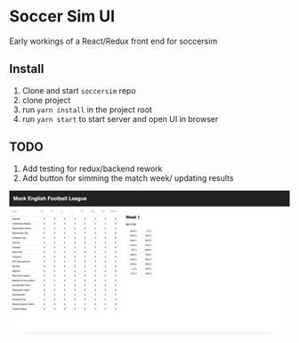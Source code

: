 # Soccer Sim UI
Early workings of a React/Redux front end for soccersim

## Install
1. Clone and start `soccersim` repo
1. clone project
1. run `yarn install` in the project root
1. run `yarn start` to start server and open UI in browser


## TODO
1. Add testing for redux/backend rework
1. Add button for simming the match week/ updating results

![Alt text](/assets/ui_screenshot.png?raw=true "UI Screenshot")
